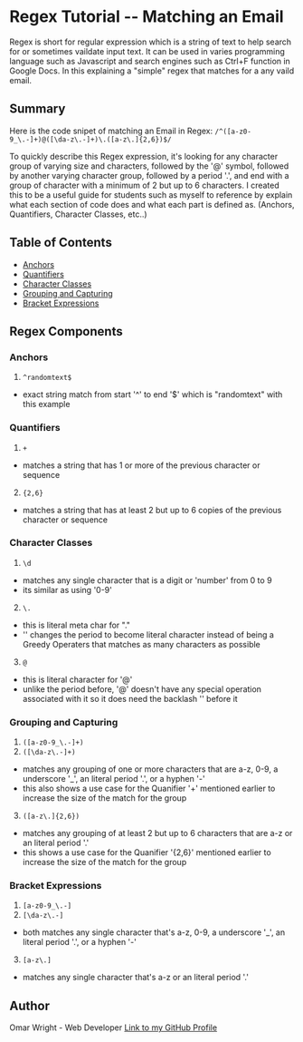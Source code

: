 # Regex Tutorial -- Matching an Email

Regex is short for regular expression which is a string of text to help search for or sometimes vaildate input text. It can be used in varies programming language such as Javascript and search engines such as Ctrl+F function in Google Docs. In this explaining a "simple" regex that matches for a any vaild email.

## Summary

Here is the code snipet of matching an Email in Regex: 
 `/^([a-z0-9_\.-]+)@([\da-z\.-]+)\.([a-z\.]{2,6})$/`

To quickly describe this Regex expression, it's looking for any character group of varying size and characters, followed by the '@' symbol, followed by another varying character group, followed by a period '.', and end with a group of character with a minimum of 2 but up to 6 characters. I created this to be a useful guide for students such as myself to reference by explain what each section of code does and what each part is defined as. (Anchors, Quantifiers, Character Classes, etc..)

## Table of Contents

- [Anchors](#anchors)
- [Quantifiers](#quantifiers)
- [Character Classes](#character-classes)
- [Grouping and Capturing](#grouping-and-capturing)
- [Bracket Expressions](#bracket-expressions)

## Regex Components
### Anchors
1. `^randomtext$` 
- exact string match from start '^' to end '$' which is "randomtext" with this example

### Quantifiers
1. `+` 
- matches a string that has 1 or more of the previous character or sequence
2. `{2,6}` 
- matches a string that has at least 2 but up to 6 copies of the previous character or sequence

### Character Classes
1. `\d` 
- matches any single character that is a digit or 'number' from 0 to 9
- its similar as using '0-9'
2. `\.` 
- this is literal meta char for "."
- '\' changes the period to become literal character instead of being a Greedy Operaters that matches as many characters as possible
3. `@` 
- this is literal character for '@'
- unlike the period before, '@' doesn't have any special operation associated with it so it does need the backlash '\' before it

### Grouping and Capturing
1. `([a-z0-9_\.-]+)` 
2. `([\da-z\.-]+)` 
- matches any grouping of one or more characters that are a-z, 0-9, a underscore '_', an literal period '.', or a hyphen '-' 
- this also shows a use case for the Quanifier '+' mentioned earlier to increase the size of the match for the group
3. `([a-z\.]{2,6})` 
- matches any grouping of at least 2 but up to 6 characters that are a-z or an literal period '.'
- this shows a use case for the Quanifier '{2,6}' mentioned earlier to increase the size of the match for the group

### Bracket Expressions
1. `[a-z0-9_\.-]` 
2. `[\da-z\.-]`
- both matches any single character that's a-z, 0-9, a underscore '_', an literal period '.', or a hyphen '-' 
3. `[a-z\.]`
- matches any single character that's a-z or an literal period '.'

## Author
Omar Wright - Web Developer
[Link to my GitHub Profile](https://github.com/omarwright07)